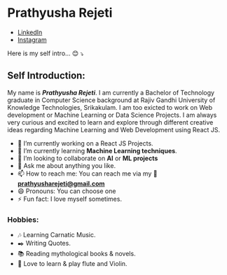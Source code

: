 # Prathyusha Rejeti

* [LinkedIn](https://www.linkedin.com/in/prathyusha-rejeti-ba4331175/)
* [Instagram](https://www.instagram.com/phoenix__writes/)

Here is my self intro... :blush: :arrow_heading_down:
## Self Introduction:
My name is ***Prathyusha Rejeti***. I am currently a Bachelor of Technology graduate in Computer Science background at Rajiv Gandhi University of Knowledge Technologies, Srikakulam. I am too exicted to work on Web development or Machine Learning or Data Science Projects. I am always very curious and excited to learn and explore through different creative ideas regarding Machine Learning and Web Development using React JS. 

- 🔭 I’m currently working on a React JS Projects.
- 🌱 I’m currently learning **Machine Learning techniques**.
- 👯 I’m looking to collaborate on **AI** or **ML projects**
- 💬 Ask me about anything you like.
- 📫 How to reach me: You can reach me via my :e-mail:**prathyusharejeti@gmail.com** 
- 😄 Pronouns: You can choose one
- ⚡ Fun fact: I love myself sometimes.

### Hobbies:
* :notes: Learning Carnatic Music.
* :black_nib: Writing Quotes.
* :books: Reading mythological books & novels.
* :musical_note: Love to learn & play flute and Violin.
